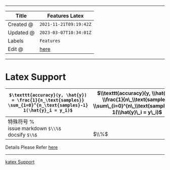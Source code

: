 -----

| Title     | Features Latex                                      |
| --------- | --------------------------------------------------- |
| Created @ | `2021-11-21T09:19:42Z`                              |
| Updated @ | `2023-03-07T10:34:01Z`                              |
| Labels    | `Features`                                          |
| Edit @    | [here](https://github.com/junxnone/twiki/issues/18) |

-----

# Latex Support

| `$\texttt{accuracy}(y, \hat{y}) = \frac{1}{n_\text{samples}} \sum_{i=0}^{n_\text{samples}-1} 1(\hat{y}_i = y_i)$` | $\\texttt{accuracy}(y, \\hat{y}) = \\frac{1}{n\_\\text{samples}} \\sum\_{i=0}^{n\_\\text{samples}-1} 1(\\hat{y}\_i = y\_i)$ |
| ----------------------------------------------------------------------------------------------------------------- | --------------------------------------------------------------------------------------------------------------------------- |
| 特殊符号 % <br>issue markdown `$\\%$` <br>docsify `$\%$`                                                              | <br>$%$ <br> $\\%$                                                                                                          |

Details Please Refer
[here](https://upupming.site/docsify-katex/docs/#/supported)

-----

[katex
Support](https://upupming.site/docsify-katex/docs/#/supported ":include :type=iframe width=100% height=1200px")
